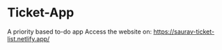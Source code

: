 # Ticket-App
A priority based to-do app
Access the website on: https://saurav-ticket-list.netlify.app/
